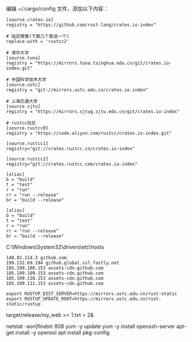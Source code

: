 编辑 ~/.cargo/config 文件，添加以下内容：

```text
[source.crates-io]
registry = "https://github.com/rust-lang/crates.io-index"

# 指定镜像(下面几个里选一个)
replace-with = 'rustcc2'

# 清华大学
[source.tuna]
registry = "https://mirrors.tuna.tsinghua.edu.cn/git/crates.io-index.git"

# 中国科学技术大学
[source.ustc]
registry = "git://mirrors.ustc.edu.cn/crates.io-index"

# 上海交通大学
[source.sjtu]
registry = "https://mirrors.sjtug.sjtu.edu.cn/git/crates.io-index"

# rustcc社区
[source.rustcc0]
registry = "https://code.aliyun.com/rustcc/crates.io-index.git"

[source.rustcc1]
registry="git://crates.rustcc.cn/crates.io-index"

[source.rustcc2]
registry="git://crates.rustcc.com/crates.io-index"

[alias]
b = "build"
t = "test"
r = "run"
rr = "run --release"
br = "build --release"

[alias]
b = "build"
t = "test"
r = "run"
rr = "run --release"
br = "build --release"
```      

C:\Windows\System32\drivers\etc\hosts
```text
140.82.114.3 github.com
199.232.69.194 github.global.ssl.fastly.net
185.199.108.153 assets-cdn.github.com
185.199.109.153 assets-cdn.github.com
185.199.110.153 assets-cdn.github.com
185.199.111.153 assets-cdn.github.com
```

```shell
export RUSTUP_DIST_SERVER=https://mirrors.ustc.edu.cn/rust-static
export RUSTUP_UPDATE_ROOT=https://mirrors.ustc.edu.cn/rust-static/rustup
```

target/release/my_web >> 1.txt > 2&

netstat -aon|findstr 808
yum -y update
yum -y install openssh-server
apt-get install -y openssl
apt install pkg-config